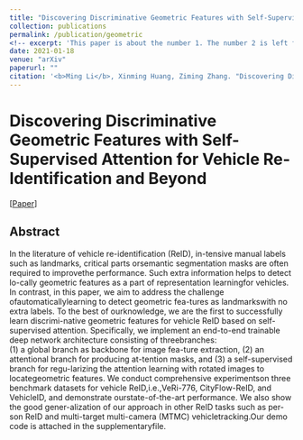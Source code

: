```yaml
---
title: "Discovering Discriminative Geometric Features with Self-Supervised Attention for Vehicle Re-Identification and Beyond"
collection: publications
permalink: /publication/geometric
<!-- excerpt: 'This paper is about the number 1. The number 2 is left for future work.' -->
date: 2021-01-18
venue: "arXiv"
paperurl: ""
citation: '<b>Ming Li</b>, Xinming Huang, Ziming Zhang. "Discovering Discriminative Geometric Features with Self-Supervised Attention for Vehicle Re-Identification and Beyond". <i>arXiv</i>. 2021.'
---
```

# Discovering Discriminative Geometric Features with Self-Supervised Attention for Vehicle Re-Identification and Beyond

[<a href="https://arxiv.org/pdf/2010.09221.pdf">Paper</a>]

## Abstract
In the literature of vehicle re-identification (ReID), in-tensive manual 
labels such as landmarks, critical parts orsemantic segmentation masks 
are often required to improvethe performance. Such extra information 
helps to detect lo-cally geometric features as a part of representation 
learningfor vehicles. In contrast, in this paper, we aim to address the
challenge ofautomaticallylearning to detect geometric fea-tures as 
landmarkswith no extra labels.  To the best of ourknowledge, we are 
the first to successfully learn discrimi-native geometric features for 
vehicle ReID based on self-supervised attention. Specifically, we implement 
an end-to-end trainable deep network architecture consisting of threebranches:  
(1) a global branch as backbone for image fea-ture extraction, (2) an attentional 
branch for producing at-tention masks,  and (3) a self-supervised branch for 
regu-larizing the attention learning with rotated images to locategeometric 
features. We conduct comprehensive experimentson three benchmark datasets 
for vehicle ReID,i.e.,VeRi-776, CityFlow-ReID, and VehicleID, and demonstrate 
ourstate-of-the-art performance. We also show the good gener-alization of our 
approach in other ReID tasks such as per-son ReID and multi-target multi-camera 
(MTMC) vehicletracking.Our demo code is attached in the supplementaryfile.
